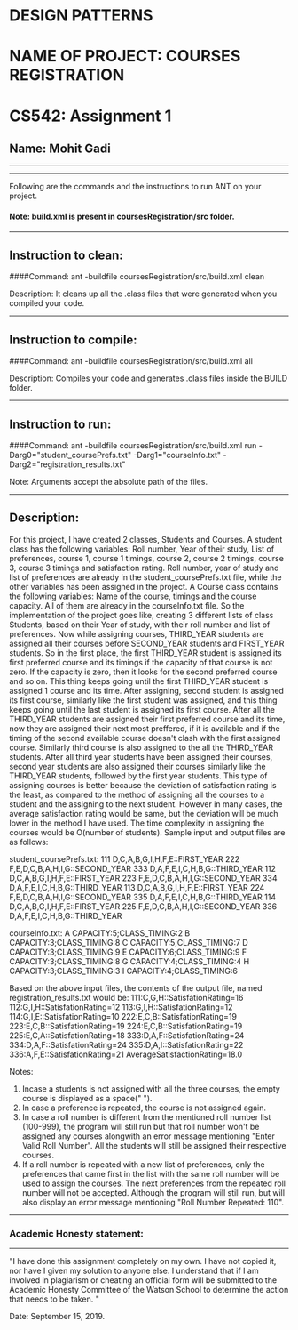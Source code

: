 # DESIGN PATTERNS
# NAME OF PROJECT: COURSES REGISTRATION
# CS542: Assignment 1
## Name: Mohit Gadi

-----------------------------------------------------------------------
-----------------------------------------------------------------------


Following are the commands and the instructions to run ANT on your project.
#### Note: build.xml is present in coursesRegistration/src folder.

-----------------------------------------------------------------------
## Instruction to clean:

####Command: ant -buildfile coursesRegistration/src/build.xml clean

Description: It cleans up all the .class files that were generated when you
compiled your code.

-----------------------------------------------------------------------
## Instruction to compile:

####Command: ant -buildfile coursesRegistration/src/build.xml all

Description: Compiles your code and generates .class files inside the BUILD folder.

-----------------------------------------------------------------------
## Instruction to run:

####Command: ant -buildfile coursesRegistration/src/build.xml run -Darg0="student_coursePrefs.txt" -Darg1="courseInfo.txt" -Darg2="registration_results.txt"

Note: Arguments accept the absolute path of the files.

-----------------------------------------------------------------------
## Description:
For this project, I have created 2 classes, Students and Courses.
A student class has the following variables:
Roll number, Year of their study, List of preferences, course 1, course 1 timings, course 2, course 2 timings, course 3,
course 3 timings and satisfaction rating. Roll number, year of study and list of preferences are already in the
student_coursePrefs.txt file, while the other variables has been assigned in the project. 
A Course class contains the following variables:
Name of the course, timings and the course capacity. All of them are already in the courseInfo.txt file.
So the implementation of the project goes like, creating 3 different lists of class Students, based on their Year of study,
with their roll number and list of preferences. Now while assigning courses, THIRD_YEAR students are assigned all their
courses before SECOND_YEAR students and FIRST_YEAR students. So in the first place, the first THIRD_YEAR student
is assigned its first preferred course and its timings if the capacity of that course is not zero. If the capacity is zero, then it
looks for the second preferred course and so on. This thing keeps going until the first THIRD_YEAR student is assigned 1
course and its time. After assigning, second student is assigned its first course, similarly like the first student was
assigned, and this thing keeps going until the last student is assigned its first course. After all the THIRD_YEAR students
are assigned their first preferred course and its time, now they are assigned their next most preffered, if it is available and
if the timing of the second available course doesn't clash with the first assigned course. Similarly third course is also
assigned to the all the THIRD_YEAR students. After all third year students have been assigned their courses, second year
students are also assigned their courses similarly like the THIRD_YEAR students, followed by the first year students. This
type of assigning courses is better because the deviation of satisfaction rating is the least, as compared to the method of
assigning all the courses to a student and the assigning to the next student. However in many cases, the average
satisfaction rating would be same, but the deviation will be much lower in the method I have used. 
The time complexity in assigning the courses would be O(number of students).
Sample input and output files are as follows:

student_coursePrefs.txt:
111 D,C,A,B,G,I,H,F,E::FIRST_YEAR
222 F,E,D,C,B,A,H,I,G::SECOND_YEAR
333 D,A,F,E,I,C,H,B,G::THIRD_YEAR
112 D,C,A,B,G,I,H,F,E::FIRST_YEAR
223 F,E,D,C,B,A,H,I,G::SECOND_YEAR
334 D,A,F,E,I,C,H,B,G::THIRD_YEAR
113 D,C,A,B,G,I,H,F,E::FIRST_YEAR
224 F,E,D,C,B,A,H,I,G::SECOND_YEAR
335 D,A,F,E,I,C,H,B,G::THIRD_YEAR
114 D,C,A,B,G,I,H,F,E::FIRST_YEAR
225 F,E,D,C,B,A,H,I,G::SECOND_YEAR
336 D,A,F,E,I,C,H,B,G::THIRD_YEAR

courseInfo.txt:
A CAPACITY:5;CLASS_TIMING:2
B CAPACITY:3;CLASS_TIMING:8
C CAPACITY:5;CLASS_TIMING:7
D CAPACITY:3;CLASS_TIMING:9
E CAPACITY:6;CLASS_TIMING:9
F CAPACITY:3;CLASS_TIMING:8
G CAPACITY:4;CLASS_TIMING:4
H CAPACITY:3;CLASS_TIMING:3
I CAPACITY:4;CLASS_TIMING:6

Based on the above input files, the contents of the output file, named registration_results.txt would be:
111:C,G,H::SatisfationRating=16
112:G,I,H::SatisfationRating=12
113:G,I,H::SatisfationRating=12
114:G,I,E::SatisfationRating=10
222:E,C,B::SatisfationRating=19
223:E,C,B::SatisfationRating=19
224:E,C,B::SatisfationRating=19
225:E,C,A::SatisfationRating=18
333:D,A,F::SatisfationRating=24
334:D,A,F::SatisfationRating=24
335:D,A,I::SatisfationRating=22
336:A,F,E::SatisfationRating=21
AverageSatisfactionRating=18.0

Notes:
1. Incase a students is not assigned with all the three courses, the empty course is displayed as a space(" ").
2. In case a preference is repeated, the course is not assigned again.
3. In case a roll number is different from the mentioned roll number list (100-999), the program will still run but 
    that roll number won't be assigned any courses alongwith an error message mentioning "Enter Valid Roll Number". 
    All the students will still be assigned their respective courses. 
4. If a roll number is repeated with a new list of preferences, only the preferences that came first in the list with the 
    same roll number will be used to assign the courses. The next preferences from the repeated roll number will not 
    be accepted. Although the program 
    will still run, but will also display an error message mentioning "Roll Number Repeated: 110".

-----------------------------------------------------------------------
### Academic Honesty statement:
-----------------------------------------------------------------------

"I have done this assignment completely on my own. I have not copied
it, nor have I given my solution to anyone else. I understand that if
I am involved in plagiarism or cheating an official form will be
submitted to the Academic Honesty Committee of the Watson School to
determine the action that needs to be taken. "

Date: September 15, 2019.


